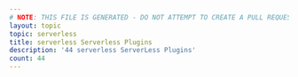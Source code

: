 ```yaml
---
# NOTE: THIS FILE IS GENERATED - DO NOT ATTEMPT TO CREATE A PULL REQUEST TO UPDATE THE DATA. 
layout: topic
topic: serverless
title: serverless Serverless Plugins
description: '44 serverless ServerLess Plugins'
count: 44
---
```

